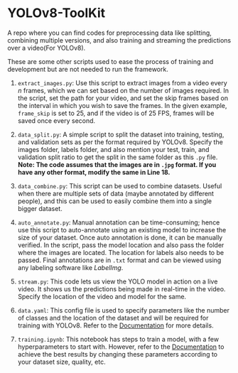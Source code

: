 # YOLOv8-ToolKit
A repo where you can find codes for preprocessing data like splitting, combining multiple versions, and also training and streaming the predictions over a video(For YOLOv8).

These are some other scripts used to ease the process of training and development but are not needed to run the framework.

1. `extract_images.py`: Use this script to extract images from a video every *n* frames, which we can set based on the number of images required. In the script, set the path for your video, and set the skip frames based on the interval in which you wish to save the frames. In the given example, `frame_skip` is set to 25, and if the video is of 25 FPS, frames will be saved once every second.

2. `data_split.py`: A simple script to split the dataset into training, testing, and validation sets as per the format required by YOLOv8. Specify the images folder, labels folder, and also mention your test, train, and validation split ratio to get the split in the same folder as this `.py` file. **Note: The code assumes that the images are in `.jpg` format. If you have any other format, modify the same in Line 18.**

3. `data_combine.py`: This script can be used to combine datasets. Useful when there are multiple sets of data (maybe annotated by different people), and this can be used to easily combine them into a single bigger dataset.

4. `auto_annotate.py`: Manual annotation can be time-consuming; hence use this script to auto-annotate using an existing model to increase the size of your dataset. Once auto annotation is done, it can be manually verified. In the script, pass the model location and also pass the folder where the images are located. The location for labels also needs to be passed. Final annotations are in `.txt` format and can be viewed using any labeling software like *LabelImg*.

5. `stream.py`: This code lets us view the YOLO model in action on a live video. It shows us the predictions being made in real-time in the video. Specify the location of the video and model for the same.

6. `data.yaml`: This config file is used to specify parameters like the number of classes and the location of the dataset and will be required for training with YOLOv8. Refer to the [Documentation](https://docs.ultralytics.com/modes/train/) for more details.

7. `training.ipynb`: This notebook has steps to train a model, with a few hyperparameters to start with. However, refer to the [Documentation](https://docs.ultralytics.com/modes/train/) to achieve the best results by changing these parameters according to your dataset size, quality, etc.
